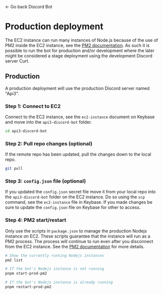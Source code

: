 <link rel="stylesheet" type="text/css" href="styles.css">
<div onclick="history.back()" class="btn"><span class="arrow">←</span> Go back <span class="title">Discord Bot</span></div>

# Production deployment

The EC2 instance can run many instances of Node.js because of the use of PM2 inside the EC2 instance, see the [PM2 documentation](pm2). As such it is possible to run the bot for production and/or development where the later might be considered a stage deployment using the development Discord server Curt.

## Production

A production deployment will use the production Discord server named "Api3".

### Step 1: Connect to EC2

Connect to the EC2 instance, see the `ec2-instance` document on Keybase and move into the `api3-discord-bot` folder.

```sh
cd api3-discord-bot
```

### Step 2: Pull repo changes (optional)

If the remote repo has been updated, pull the changes down to the local repo.

```sh
git pull
```

### Step 3: `config.json` file (optional)

If you updated the `config.json` secret file move it from your local repo into the `api3-discord-bot` folder on the EC2 instance. Do so using the `scp` command, see the `ec2-instance` file in Keybase. If you made changes be sure to update the `config.json` file on Keybase for other to access.

### Step 4: PM2 start/restart

Only use the scripts in `package.json` to manage the production Nodejs instance on EC2. These scripts guarantee that the instance will run as a PM2 process. The process will continue to run even after you disconnect from the EC2 instance. See the [PM2 documentation](pm2) for more details.

```sh
# Show the currently running Nodejs instances
pm2 list

# If the bot's Nodejs instance is not running
pnpm start-prod-pm2

# If the bot's Nodejs instance is already running
pnpm restart-prod-pm2

```
